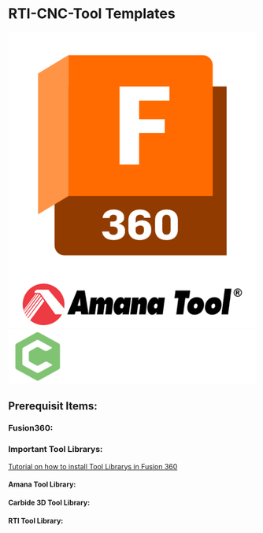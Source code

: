# RTI-CNC-Tool Templates
<p float="center">
  <img src= "img\Fusion360-Logo.png" height="32%" />
  <img src="img\Amana-Tools-Logo.png" hieght="32%" /> 
  <img src="img\Carbide3D-Logo.png" height="32%" />
</p>

## Prerequisit Items:
### Fusion360:


### Important Tool Librarys:
[Tutorial on how to install Tool Librarys in Fusion 360](../CNC-Tutorials/README.md)
#### Amana Tool Library:
#### Carbide 3D Tool Library:
#### RTI Tool Library: